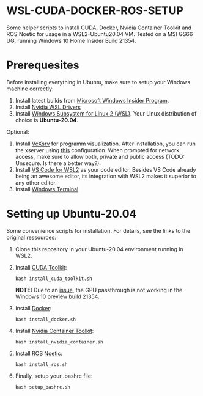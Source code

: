 # WSL-CUDA-DOCKER-ROS-SETUP
Some helper scripts to install CUDA, Docker, Nvidia Container Toolkit and ROS Noetic for usage in a WSL2-Ubuntu20.04 VM. Tested on a MSI GS66 UG, running Windows 10 Home Insider Build 21354.

# Prerequesites
Before installing everything in Ubuntu, make sure to setup your Windows machine correctly:
1. Install latest builds from [Microsoft Windows Insider Program](https://docs.nvidia.com/cuda/wsl-user-guide/index.html#installing-wip). 
2. Install [Nvidia WSL Drivers](https://docs.nvidia.com/cuda/wsl-user-guide/index.html#installing-nvidia-drivers)
3. Install [Windows Subsystem for Linux 2 (WSL)](https://docs.microsoft.com/en-us/windows/wsl/install-win10). Your Linux distribution of choice is **Ubuntu-20.04**.

Optional:
1. Install [VcXsrv](https://sourceforge.net/projects/vcxsrv/) for programm visualization. After installation, you can run the xserver using [this](config.xlaunch) configuration. When prompted for network access, make sure to allow both, private and public access (TODO: Unsecure. Is there a better way?).
2. Install [VS Code for WSL2](https://code.visualstudio.com/blogs/2019/09/03/wsl2) as your code editor. Besides VS Code already being an awesome editor, its integration with WSL2 makes it superior to any other editor.
3. Install [Windows Terminal](https://docs.microsoft.com/en-us/windows/terminal/get-started)

# Setting up Ubuntu-20.04
Some convenience scripts for installation. For details, see the links to the original ressources:
1. Clone this repository in your Ubuntu-20.04 environment running in WSL2.
2. Install [CUDA Toolkit](https://docs.nvidia.com/cuda/wsl-user-guide/index.html#running-cuda):

    `bash install_cuda_toolkit.sh`

    **NOTE:** Due to an [issue](https://github.com/microsoft/WSL/issues/6773), the GPU passthrough is not working in the Windows 10 preview build 21354.

3. Install [Docker](https://docs.docker.com/engine/install/ubuntu/):

    `bash install_docker.sh`

4. Install [Nvidia Container Toolkit](https://docs.nvidia.com/cuda/wsl-user-guide/index.html#setting-containers):

    `bash install_nvidia_container.sh`

5. Install [ROS Noetic](http://wiki.ros.org/noetic/Installation/Ubuntu): 

    `bash install_ros.sh`

6. Finally, setup your .bashrc file: 

    `bash setup_bashrc.sh`




